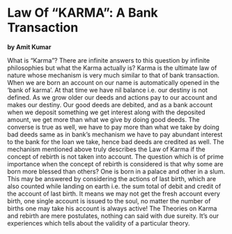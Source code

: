 # Law Of “KARMA”: A Bank Transaction

**by Amit Kumar**

What is “Karma”? There are infinite answers to this question by infinite philosophies but what the Karma actually is? Karma is the ultimate law of nature whose mechanism is very much similar to that of bank transaction. When we are born an account on our name is automatically opened in the ‘bank of karma’. At that time we have nil balance i.e. our destiny is not defined. As we grow older our deeds and actions pay to our account and makes our destiny. Our good deeds are debited, and as a bank account when we deposit something we get interest along with the deposited amount, we get more than what we give by doing good deeds. The converse is true as well, we have  to pay more than what we take by doing bad deeds same as in bank’s mechanism we have to pay abundant interest to the bank for the loan we take, hence bad deeds are credited as well. The mechanism mentioned above truly describes the Law of Karma if the concept of rebirth is not taken into account. The question which is of prime importance when the concept of rebirth is considered is that why some are born more blessed than others? One is born in a palace and other in a slum. This may be answered by considering the actions of last birth, which are also counted while landing on earth i.e. the sum total of debit and credit of the account of last birth. It means we may not get the fresh account every birth, one single account is issued to the soul, no matter the number of births one may take his account is always active!                                                                                                                                                                                                                                                 The Theories on Karma and rebirth are mere postulates, nothing can said with due sureity. It’s our experiences which tells about the validity of a particular theory.                                                                                                                                                                                                                                  

      
